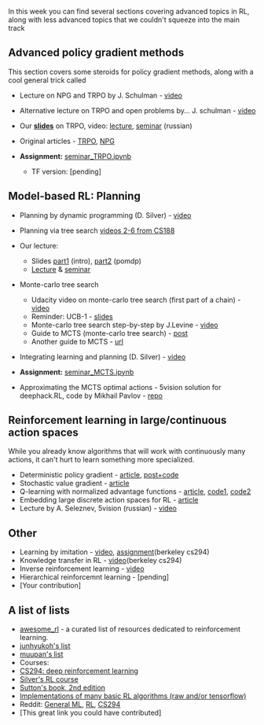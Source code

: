 In this week you can find several sections covering advanced topics in RL, along with less advanced topics that we couldn't squeeze into the main track

## Advanced policy gradient methods
This section covers some steroids for policy gradient methods, along with a cool general trick called 

* Lecture on NPG and TRPO by J. Schulman - [video](https://www.youtube.com/watch?v=_t5fpZuuf-4)
* Alternative lecture on TRPO and open problems by... J. schulman - [video](https://www.youtube.com/watch?v=gb5Q2XL5c8A)
* Our [__slides__](https://yadi.sk/i/9j6S4WVp3HgEdn) on TRPO, video: [lecture](https://yadi.sk/i/1oyihBnm3HiKHm), [seminar](https://yadi.sk/i/b0ol2gUV3HiKKJ) (russian)
* Original articles - [TRPO](https://arxiv.org/abs/1502.05477), [NPG](https://papers.nips.cc/paper/2073-a-natural-policy-gradient.pdf)


* __Assignment:__ [seminar_TRPO.ipynb](https://github.com/yandexdataschool/Practical_RL/blob/master/yet_another_week/seminar_TRPO.ipynb)
  * TF version: [pending]

## Model-based RL: Planning
* Planning by dynamic programming (D. Silver) - [video](https://www.youtube.com/watch?v=Nd1-UUMVfz4)
* Planning via tree search [videos 2-6 from CS188](https://www.youtube.com/channel/UCHBzJsIcRIVuzzHVYabikTQ)
* Our lecture:
  * Slides [part1](https://yadi.sk/i/3PM9zCP33J3ub3) (intro), [part2](https://yadi.sk/i/M03xvZ2y3JMQre) (pomdp)
  * [Lecture](https://yadi.sk/i/lOAUu7o13JBHFz) & [seminar](https://yadi.sk/i/bkmjEZrk3JBHGF)
* Monte-carlo tree search
  *  Udacity video on monte-carlo tree search (first part of a chain) - [video](https://www.youtube.com/watch?v=onBYsen2_eA)
  * Reminder: UCB-1 - [slides](https://www.cs.bham.ac.uk/internal/courses/robotics/lectures/ucb1.pdf)
  * Monte-carlo tree search step-by-step by J.Levine - [video](https://www.youtube.com/watch?v=UXW2yZndl7U)
  * Guide to MCTS (monte-carlo tree search) - [post](http://www.cameronius.com/research/mcts/about/index.html)
  * Another guide to MCTS - [url](https://jeffbradberry.com/posts/2015/09/intro-to-monte-carlo-tree-search/)
* Integrating learning and planning (D. Silver) - [video](https://www.youtube.com/watch?v=ItMutbeOHtc&t=1241s)

* __Assignment:__ [seminar_MCTS.ipynb](https://github.com/yandexdataschool/Practical_RL/blob/master/yet_another_week/seminar_MCTS.ipynb)

* Approximating the MCTS optimal actions - 5vision solution for deephack.RL, code by Mikhail Pavlov - [repo](https://github.com/5vision/uct_atari)

## Reinforcement learning in large/continuous action spaces
While you already know algorithms that will work with continuously many actions, it can't hurt to learn something more specialized.
 * Deterministic policy gradient - [article](https://arxiv.org/pdf/1512.07679.pdf), [post+code](https://yanpanlau.github.io/2016/10/11/Torcs-Keras.html)
 * Stochastic value gradient - [article](https://arxiv.org/abs/1510.09142)
 * Q-learning with normalized advantage functions - [article](https://arxiv.org/abs/1603.00748), [code1](https://github.com/carpedm20/NAF-tensorflow), [code2](http://bit.ly/2qx2087)
 * Embedding large discrete action spaces for RL - [article](https://arxiv.org/pdf/1512.07679.pdf)
 * Lecture by A. Seleznev, 5vision (russian) - [video](www.youtube.com/watch?v=j1L2FnanXPo&t=119m45s)

## Other
* Learning by imitation - [video](https://www.youtube.com/watch?v=kl_G95uKTHw), [assignment](http://rll.berkeley.edu/deeprlcourse/docs/hw1.pdf)(berkeley cs294)
* Knowledge transfer in RL - [video](https://www.youtube.com/watch?v=Hx4XpVdJOI0)(berkeley cs294)
* Inverse reinforcement learning - [video](https://www.youtube.com/watch?v=J2blDuU3X1I)
* Hierarchical reinforcemnt learning - [pending]
* [Your contribution]

## A list of lists
* [awesome_rl](https://github.com/aikorea/awesome-rl/) - a curated list of resources dedicated to reinforcement learning.
* [junhyukoh's list](https://github.com/junhyukoh/deep-reinforcement-learning-papers)
* [muupan's list](https://github.com/muupan/deep-reinforcement-learning-papers)
* Courses:
 * [CS294: deep reinforcement learning](http://rll.berkeley.edu/deeprlcourse/)
 * [Silver's RL course](http://www0.cs.ucl.ac.uk/staff/d.silver/web/Teaching.html)
 * [Sutton's book, 2nd edition](http://incompleteideas.net/sutton/book/the-book-2nd.html)
* [Implementations of many basic RL algorithms (raw and/or tensorflow)](https://github.com/dennybritz/reinforcement-learning)
* Reddit: [General ML](https://www.reddit.com/r/MachineLearning/), [RL](https://www.reddit.com/r/reinforcementlearning/), [CS294](https://www.reddit.com/r/berkeleydeeprlcourse/)
* [This great link you could have contributed]

